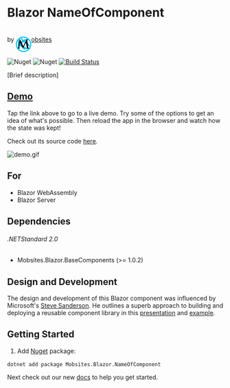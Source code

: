 # Blazor NameOfComponent

by <a href="https://www.mobsites.com"><img align="center" src="./src/assets/mobsites-logo.png" width="36" height="36" style="padding-top: 20px;" />obsites</a>

![Nuget](https://img.shields.io/nuget/v/Mobsites.Blazor.NameOfComponent) ![Nuget](https://img.shields.io/nuget/dt/Mobsites.Blazor.NameOfComponent) [![Build Status](https://dev.azure.com/Mobsites-US/Blazor%20Template/_apis/build/status/Build?branchName=master)](https://dev.azure.com/Mobsites-US/Blazor%20Template/_build/latest?definitionId=22&branchName=master)

[Brief description]

## [Demo](https://nameofcomponent.mobsites.com)

Tap the link above to go to a live demo. Try some of the options to get an idea of what's possible. Then reload the app in the browser and watch how the state was kept!

Check out its source code [here](./samples).

![demo.gif](src/assets/demo.gif)

## For

* Blazor WebAssembly
* Blazor Server

## Dependencies

###### .NETStandard 2.0

* Mobsites.Blazor.BaseComponents (>= 1.0.2)

## Design and Development

The design and development of this Blazor component was influenced by Microsoft's [Steve Sanderson](https://blog.stevensanderson.com/). He outlines a superb approach to building and deploying a reusable component library in this [presentation](https://youtu.be/QnBYmTpugz0) and [example](https://github.com/SteveSandersonMS/presentation-2020-01-NdcBlazorComponentLibraries).

## Getting Started

1. Add [Nuget](https://www.nuget.org/packages/Mobsites.Blazor.NameOfComponent/) package:

```shell
dotnet add package Mobsites.Blazor.NameOfComponent
```

Next check out our new [docs](https://www.mobsites.com/blazor/name-of-component) to help you get started.
